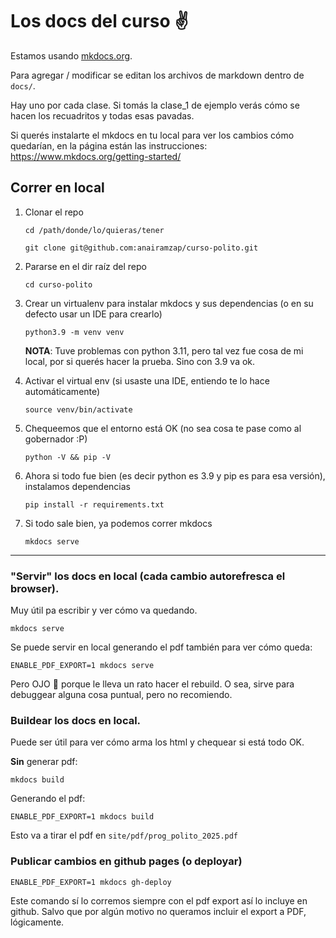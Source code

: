 # Los docs del curso ✌️
Estamos usando [mkdocs.org](https://www.mkdocs.org).

Para agregar / modificar se editan los archivos de markdown dentro de `docs/`.

Hay uno por cada clase. Si tomás la clase_1 de ejemplo verás cómo se hacen los recuadritos y todas esas pavadas.

Si querés instalarte el mkdocs en tu local para ver los cambios cómo quedarían, en la página están las instrucciones:
https://www.mkdocs.org/getting-started/

## Correr en local
1. Clonar el repo
    ```shell
    cd /path/donde/lo/quieras/tener
    
    git clone git@github.com:anairamzap/curso-polito.git
    ```
2. Pararse en el dir raíz del repo
    ```shell
    cd curso-polito
    ```
3. Crear un virtualenv para instalar mkdocs y sus dependencias (o en su defecto usar un IDE para crearlo)
    ```shell
    python3.9 -m venv venv
    ```
    **NOTA**: Tuve problemas con python 3.11, pero tal vez fue cosa de mi local, por si querés hacer la prueba. Sino con 3.9
    va ok.


4. Activar el virtual env (si usaste una IDE, entiendo te lo hace automáticamente)
    ```shell
    source venv/bin/activate
    ```
5. Chequeemos que el entorno está OK (no sea cosa te pase como al gobernador :P)
    ```shell
    python -V && pip -V
    ```
6. Ahora si todo fue bien (es decir python es 3.9 y pip es para esa versión), instalamos dependencias
    ```shell
    pip install -r requirements.txt
    ```
7. Si todo sale bien, ya podemos correr mkdocs
    ```shell
    mkdocs serve
    ```
---

### "Servir" los docs en local (cada cambio autorefresca el browser).
Muy útil pa escribir y ver cómo va quedando.
```shell
mkdocs serve
```

Se puede servir en local generando el pdf también para ver cómo queda:
```shell
ENABLE_PDF_EXPORT=1 mkdocs serve
```
Pero OJO :eyes: porque le lleva un rato hacer el rebuild. O sea, sirve para debuggear alguna cosa puntual, pero no
recomiendo.

### Buildear los docs en local.
Puede ser útil para ver cómo arma los html y chequear si está todo OK.

**Sin** generar pdf:
```shell
mkdocs build
```

Generando el pdf:
```shell
ENABLE_PDF_EXPORT=1 mkdocs build
```
Esto va a tirar el pdf en `site/pdf/prog_polito_2025.pdf`

### Publicar cambios en github pages (o deployar)
```shell
ENABLE_PDF_EXPORT=1 mkdocs gh-deploy
```
Este comando sí lo corremos siempre con el pdf export así lo incluye en github. Salvo que por algún motivo no queramos
incluir el export a PDF, lógicamente.

